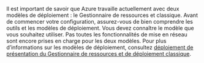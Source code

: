 Il est important de savoir que Azure travaille actuellement avec deux modèles de déploiement : le Gestionnaire de ressources et classique. Avant de commencer votre configuration, assurez-vous de bien comprendre les outils et les modèles de déploiement. Vous devez connaître le modèle que vous souhaitez utiliser. Pas toutes les fonctionnalités de mise en réseau sont encore prises en charge pour les deux modèles. Pour plus d’informations sur les modèles de déploiement, consultez [déploiement de présentation du Gestionnaire de ressources et de déploiement classique](../articles/resource-manager-deployment-model.md).
